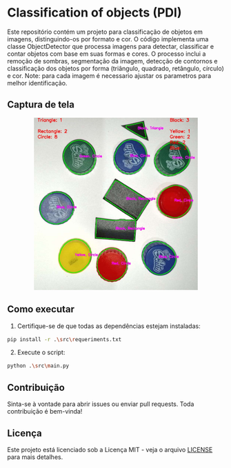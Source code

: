 # Classification of objects (PDI)
Este repositório contém um projeto para classificação de objetos em imagens, distinguindo-os por formato e cor. O código implementa uma classe ObjectDetector que processa imagens para detectar, classificar e contar objetos com base em suas formas e cores. O processo inclui a remoção de sombras, segmentação da imagem, detecção de contornos e classificação dos objetos por forma (triângulo, quadrado, retângulo, círculo) e cor. Note: para cada imagem é necessario ajustar os parametros para melhor identificação.

## Captura de tela
<div align="center">
  <img src="test/results/img2/resultado.jpg" height="400em">
</div>

## Como executar

1. Certifique-se de que todas as dependências estejam instaladas:
  ```sh
  pip install -r .\src\requeriments.txt
  ```

2. Execute o script:
  ```sh
  python .\src\main.py
  ```

## Contribuição

Sinta-se à vontade para abrir issues ou enviar pull requests. Toda contribuição é bem-vinda!

## Licença

Este projeto está licenciado sob a Licença MIT - veja o arquivo [LICENSE](LICENSE) para mais detalhes.